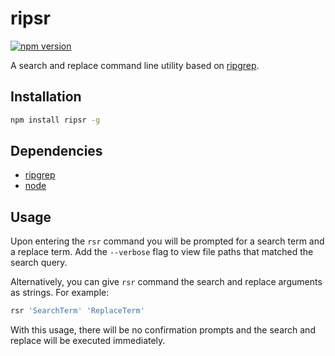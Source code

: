 # ripsr
[![npm version](https://badge.fury.io/js/ripsr.svg)](https://badge.fury.io/js/ripsr)

A search and replace command line utility based on [ripgrep](https://github.com/BurntSushi/ripgrep).

## Installation

```bash
npm install ripsr -g
```

## Dependencies

- [ripgrep](https://github.com/BurntSushi/ripgrep#installation) 
- [node](https://nodejs.org/en/)

## Usage

Upon entering the `rsr` command you will be prompted for a search term and a replace term. Add the `--verbose` flag to view file paths that matched the search query.

Alternatively, you can give `rsr` command the search and replace arguments as strings. For example:

```bash
rsr 'SearchTerm' 'ReplaceTerm'
```

With this usage, there will be no confirmation prompts and the search and replace will be executed immediately.
